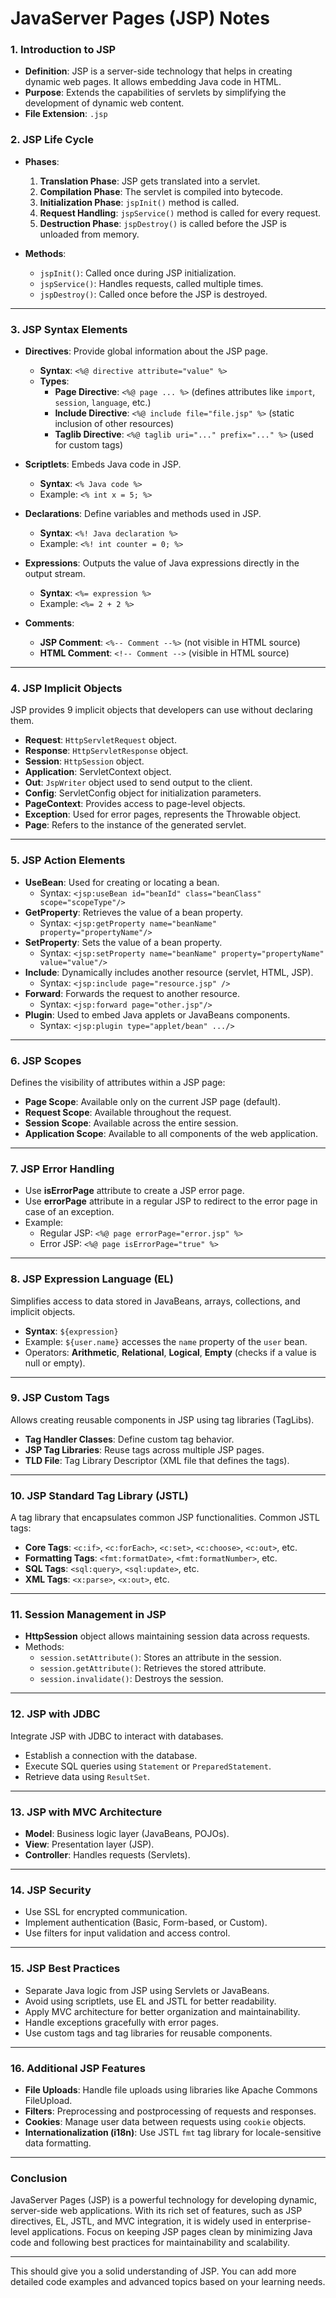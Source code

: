 # **JavaServer Pages (JSP) Notes**

### 1. **Introduction to JSP**
- **Definition**: JSP is a server-side technology that helps in creating dynamic web pages. It allows embedding Java code in HTML.
- **Purpose**: Extends the capabilities of servlets by simplifying the development of dynamic web content.
- **File Extension**: `.jsp`
  
### 2. **JSP Life Cycle**
- **Phases**:
  1. **Translation Phase**: JSP gets translated into a servlet.
  2. **Compilation Phase**: The servlet is compiled into bytecode.
  3. **Initialization Phase**: `jspInit()` method is called.
  4. **Request Handling**: `jspService()` method is called for every request.
  5. **Destruction Phase**: `jspDestroy()` is called before the JSP is unloaded from memory.

- **Methods**:
  - `jspInit()`: Called once during JSP initialization.
  - `jspService()`: Handles requests, called multiple times.
  - `jspDestroy()`: Called once before the JSP is destroyed.

---

### 3. **JSP Syntax Elements**
- **Directives**: Provide global information about the JSP page.
  - **Syntax**: `<%@ directive attribute="value" %>`
  - **Types**:
    - **Page Directive**: `<%@ page ... %>` (defines attributes like `import`, `session`, `language`, etc.)
    - **Include Directive**: `<%@ include file="file.jsp" %>` (static inclusion of other resources)
    - **Taglib Directive**: `<%@ taglib uri="..." prefix="..." %>` (used for custom tags)
  
- **Scriptlets**: Embeds Java code in JSP.
  - **Syntax**: `<% Java code %>`
  - Example: `<% int x = 5; %>`

- **Declarations**: Define variables and methods used in JSP.
  - **Syntax**: `<%! Java declaration %>`
  - Example: `<%! int counter = 0; %>`

- **Expressions**: Outputs the value of Java expressions directly in the output stream.
  - **Syntax**: `<%= expression %>`
  - Example: `<%= 2 + 2 %>`

- **Comments**:
  - **JSP Comment**: `<%-- Comment --%>` (not visible in HTML source)
  - **HTML Comment**: `<!-- Comment -->` (visible in HTML source)

---

### 4. **JSP Implicit Objects**
JSP provides 9 implicit objects that developers can use without declaring them.
- **Request**: `HttpServletRequest` object.
- **Response**: `HttpServletResponse` object.
- **Session**: `HttpSession` object.
- **Application**: ServletContext object.
- **Out**: `JspWriter` object used to send output to the client.
- **Config**: ServletConfig object for initialization parameters.
- **PageContext**: Provides access to page-level objects.
- **Exception**: Used for error pages, represents the Throwable object.
- **Page**: Refers to the instance of the generated servlet.

---

### 5. **JSP Action Elements**
- **UseBean**: Used for creating or locating a bean.
  - Syntax: `<jsp:useBean id="beanId" class="beanClass" scope="scopeType"/>`
- **GetProperty**: Retrieves the value of a bean property.
  - Syntax: `<jsp:getProperty name="beanName" property="propertyName"/>`
- **SetProperty**: Sets the value of a bean property.
  - Syntax: `<jsp:setProperty name="beanName" property="propertyName" value="value"/>`
- **Include**: Dynamically includes another resource (servlet, HTML, JSP).
  - Syntax: `<jsp:include page="resource.jsp" />`
- **Forward**: Forwards the request to another resource.
  - Syntax: `<jsp:forward page="other.jsp"/>`
- **Plugin**: Used to embed Java applets or JavaBeans components.
  - Syntax: `<jsp:plugin type="applet/bean" .../>`

---

### 6. **JSP Scopes**
Defines the visibility of attributes within a JSP page:
- **Page Scope**: Available only on the current JSP page (default).
- **Request Scope**: Available throughout the request.
- **Session Scope**: Available across the entire session.
- **Application Scope**: Available to all components of the web application.

---

### 7. **JSP Error Handling**
- Use **isErrorPage** attribute to create a JSP error page.
- Use **errorPage** attribute in a regular JSP to redirect to the error page in case of an exception.
- Example:
  - Regular JSP: `<%@ page errorPage="error.jsp" %>`
  - Error JSP: `<%@ page isErrorPage="true" %>`

---

### 8. **JSP Expression Language (EL)**
Simplifies access to data stored in JavaBeans, arrays, collections, and implicit objects.
- **Syntax**: `${expression}`
- Example: `${user.name}` accesses the `name` property of the `user` bean.
- Operators: **Arithmetic**, **Relational**, **Logical**, **Empty** (checks if a value is null or empty).
  
---

### 9. **JSP Custom Tags**
Allows creating reusable components in JSP using tag libraries (TagLibs).
- **Tag Handler Classes**: Define custom tag behavior.
- **JSP Tag Libraries**: Reuse tags across multiple JSP pages.
- **TLD File**: Tag Library Descriptor (XML file that defines the tags).

---

### 10. **JSP Standard Tag Library (JSTL)**
A tag library that encapsulates common JSP functionalities. Common JSTL tags:
- **Core Tags**: `<c:if>`, `<c:forEach>`, `<c:set>`, `<c:choose>`, `<c:out>`, etc.
- **Formatting Tags**: `<fmt:formatDate>`, `<fmt:formatNumber>`, etc.
- **SQL Tags**: `<sql:query>`, `<sql:update>`, etc.
- **XML Tags**: `<x:parse>`, `<x:out>`, etc.

---

### 11. **Session Management in JSP**
- **HttpSession** object allows maintaining session data across requests.
- Methods:
  - `session.setAttribute()`: Stores an attribute in the session.
  - `session.getAttribute()`: Retrieves the stored attribute.
  - `session.invalidate()`: Destroys the session.

---

### 12. **JSP with JDBC**
Integrate JSP with JDBC to interact with databases.
- Establish a connection with the database.
- Execute SQL queries using `Statement` or `PreparedStatement`.
- Retrieve data using `ResultSet`.
  
---

### 13. **JSP with MVC Architecture**
- **Model**: Business logic layer (JavaBeans, POJOs).
- **View**: Presentation layer (JSP).
- **Controller**: Handles requests (Servlets).
  
---

### 14. **JSP Security**
- Use SSL for encrypted communication.
- Implement authentication (Basic, Form-based, or Custom).
- Use filters for input validation and access control.

---

### 15. **JSP Best Practices**
- Separate Java logic from JSP using Servlets or JavaBeans.
- Avoid using scriptlets, use EL and JSTL for better readability.
- Apply MVC architecture for better organization and maintainability.
- Handle exceptions gracefully with error pages.
- Use custom tags and tag libraries for reusable components.

---

### 16. **Additional JSP Features**
- **File Uploads**: Handle file uploads using libraries like Apache Commons FileUpload.
- **Filters**: Preprocessing and postprocessing of requests and responses.
- **Cookies**: Manage user data between requests using `cookie` objects.
- **Internationalization (i18n)**: Use JSTL `fmt` tag library for locale-sensitive data formatting.

---

### Conclusion
JavaServer Pages (JSP) is a powerful technology for developing dynamic, server-side web applications. With its rich set of features, such as JSP directives, EL, JSTL, and MVC integration, it is widely used in enterprise-level applications. Focus on keeping JSP pages clean by minimizing Java code and following best practices for maintainability and scalability.

---

This should give you a solid understanding of JSP. You can add more detailed code examples and advanced topics based on your learning needs.
